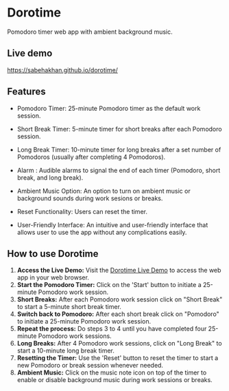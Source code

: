 # Dorotime
Pomodoro timer web app with ambient background music.

## Live demo
https://sabehakhan.github.io/dorotime/

## Features 
* Pomodoro Timer: 25-minute Pomodoro timer as the default work session.

* Short Break Timer: 5-minute timer for short breaks after each Pomodoro session.

* Long Break Timer: 10-minute timer for long breaks after a set number of Pomodoros (usually after completing 4 Pomodoros).

* Alarm : Audible alarms to signal the end of each timer (Pomodoro, short break, and long break).

* Ambient Music Option: An option to turn on ambient music or background sounds during work sesions or breaks.

* Reset Functionality: Users can reset the timer.

* User-Friendly Interface: An intuitive and user-friendly interface that allows user to use the app without any complications easily.

## How to use Dorotime

<ol>
  <li><strong>Access the Live Demo:</strong> Visit the <a href="https://sab3ha.github.io/dorotime/">Dorotime Live Demo</a> to access the web app in your web browser.</li>
  <li><strong>Start the Pomodoro Timer:</strong> Click on the 'Start' button to initiate a 25-minute Pomodoro work session.</li>
  <li><strong>Short Breaks:</strong> After each Pomodoro work session click on "Short Break" to start a 5-minute short break timer.</li>
  <li><strong>Switch back to Pomodoro:</strong> After each short break click on "Pomodoro" to initiate a 25-minute Pomodoro work session.</li>
  <li><strong>Repeat the process:</strong> Do steps 3 to 4 until you have completed four 25-minute Pomodoro work sessions.</li>
  <li><strong>Long Breaks:</strong> After 4 Pomodoro work sessions, click on "Long Break" to start a 10-minute long break timer.</li>
  <li><strong>Resetting the Timer:</strong> Use the 'Reset' button to reset the timer to start a new Pomodoro or break session whenever needed. </li>
  <li><strong>Ambient Music:</strong> Click on the music note icon on top of the timer to enable or disable background music during work sessions or breaks.</li>
</ol>
